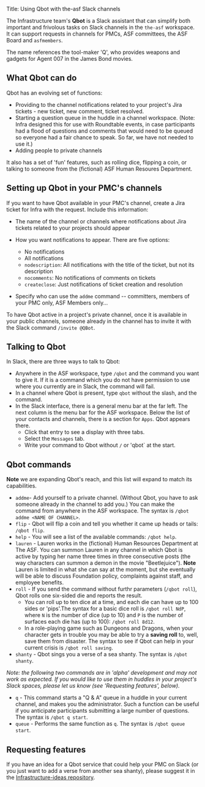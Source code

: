 Title: Using Qbot with the-asf Slack channels

The Infrastructure team's **Qbot** is a Slack assistant that can simplify both important and frivolous tasks on Slack channels in the `the-asf` workspace. It can support requests in channels for PMCs, ASF committees, the ASF Board and `asfmembers`.

The name references the tool-maker 'Q', who provides weapons and gadgets for Agent 007 in the James Bond movies.

## What Qbot can do
Qbot has an evolving set of functions:
  - Providing to the channel notifications related to your project's Jira tickets - new ticket, new comment, ticket resolved.
  - Starting a question queue in the huddle in a channel workspace. (Note: Infra designed this for use with Roundtable events, in case participants had a flood of questions and comments that would need to be queued so everyone had a fair chance to speak. So far, we have not needed to use it.)
  - Adding people to private channels

It also has a set of 'fun' features, such as rolling dice, flipping a coin, or talking to someone from the (fictional) ASF Human Resoures Department.

## Setting up Qbot in your PMC's channels
If you want to have Qbot available in your PMC's channel, create a Jira ticket for Infra with the request. Include this information:
  - The name of the channel or channels where notifications about Jira tickets related to your projects should appear
  - How you want notifications to appear. There are five options:
      - No notifications
      - All notifications
      - `nodescription`: All notifications with the title of the ticket, but not its description
      - `nocomments`: No notifications of comments on tickets
      - `createclose`: Just notifications of ticket creation and resolution

  - Specify who can use the `addme` command -- committers, members of your PMC only, ASF Members only...

To have Qbot active in a project's private channel, once it is available in your public channels, someone already in the channel has to invite it with the Slack command `/invite @QBot`.
  

## Talking to Qbot
In Slack, there are three ways to talk to Qbot:

  -  Anywhere in the ASF workspace, type `/qbot` and the command you want to give it. If it is a command which you do not have permission to use where you currently are in Slack, the command will fail.
  -  In a channel where Qbot is present, type `qbot` without the slash, and the command.
  -  In the Slack interface, there is a general menu bar at the far left. The next column is the menu bar for the ASF workspace. Below the list of your contacts and channels, there is a section for `Apps`. Qbot appears there.
        -  Click that entry to see a display with three tabs.
        -  Select the `Messages` tab.
        -  Write your command to Qbot without `/` or 'qbot` at the start.
        

## Qbot commands
**Note** we are expanding Qbot's reach, and this list will expand to match its capabilities.

  - `addme`- Add yourself to a private channel. (Without Qbot, you have to ask someone already in the channel to add you.) You can make the command from anywhere in the ASF workspace. The syntax is `/qbot addme <NAME OF CHANNEL>`.
  - `flip` - Qbot will flip a coin and tell you whether it came up heads or tails: `/qbot flip`.
  - `help` - You will see a list of the available commands: `/qbot help`.
  - `lauren` - Lauren works in the (fictional) Human Resources Department at The ASF. You can summon Lauren in any channel in which Qbot is active by typing her name three times in three consecutive posts (the way characters can summon a demon in the movie "Beetlejuice"). **Note** Lauren is limited in what she can say at the moment, but she eventually will be able to discuss Foundation policy, complaints against staff, and employee benefits.
  - `roll` - If you send the command without furthr parameters (`/qbot roll`), Qbot rolls one six-sided die and reports the result.
      - You can roll up to ten dice at a time, and each die can have up to 100 sides or 'pips'.The syntax for a basic dice roll is `/qbot roll NdP`, where `N` is the number of dice (up to 10) and `P` is the number of surfaces each die has (up to 100): `/qbot roll 8d12`.
      - In a role-playing game such as Dungeons and Dragons, when your character gets in trouble you may be able to try a **saving roll** to, well, save them from disaster. The syntax to see if Qbot can help in your current crisis is `/qbot roll saving`.
  - `shanty` - Qbot sings you a verse of a sea shanty. The syntax is `/qbot shanty`.

_Note: the following two commands are in 'alpha' development and may not work as expected. If you would like to use them in huddles in your project's Slack spaces, please let us know (see 'Requesting features', below)._

  - `q` - This command starts a  "Q & A" queue in a huddle in your current channel, and makes you the administrator. Such a function can be useful if you anticipate participants submitting a large number of questions. The syntax is `/qbot q start`.
  - `queue` - Performs the same function as `q`. The syntax is `/qbot queue start`.

## Requesting features
If you have an idea for a Qbot service that could help your PMC on Slack (or you just want to add a verse from another sea shanty), please suggest it in the <a href="https://github.com/apache/infrastructure-ideas/discussions/categories/qbot" target="_blank">Infrastructure-ideas repository</a>.
